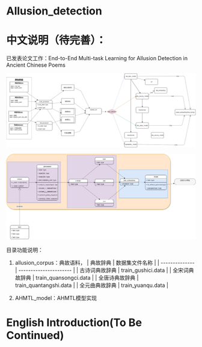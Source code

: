 # Allusion_detection
# 中文说明（待完善）：



已发表论文工作：End-to-End Multi-task Learning for Allusion Detection in Ancient Chinese Poems



![](https://github.com/lailoo/Allusion_detection/blob/master/model_implement-architecture.png)

![](https://github.com/lailoo/Allusion_detection/blob/master/model_implement-component.png)



目录功能说明：

1. allusion_corpus：典故语料，
	| 典故辞典       | 数据集文件名称         |
   | -------------- | ---------------------- |
   | 古诗词典故辞典 | train_gushici.data     |
   | 全宋词典故辞典 | train_quansongci.data  |
   | 全唐诗典故辞典 | train_quantangshi.data |
   | 全元曲典故辞典 | train_yuanqu.data      |

2. AHMTL_model：AHMTL模型实现

# English Introduction(To Be Continued)


